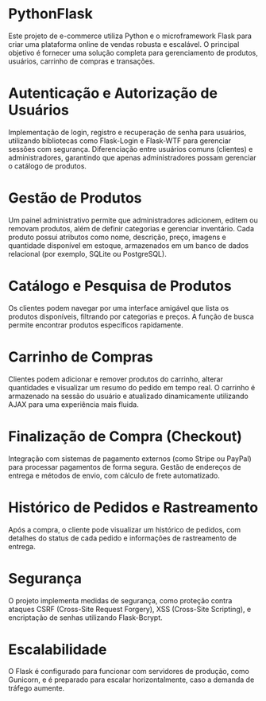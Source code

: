 # PythonFlask

Este projeto de e-commerce utiliza Python e o microframework Flask para criar uma plataforma online de vendas robusta e escalável. O principal objetivo é fornecer uma solução completa para gerenciamento de produtos, usuários, carrinho de compras e transações.

# Autenticação e Autorização de Usuários

Implementação de login, registro e recuperação de senha para usuários, utilizando bibliotecas como Flask-Login e Flask-WTF para gerenciar sessões com segurança.
Diferenciação entre usuários comuns (clientes) e administradores, garantindo que apenas administradores possam gerenciar o catálogo de produtos.

# Gestão de Produtos

Um painel administrativo permite que administradores adicionem, editem ou removam produtos, além de definir categorias e gerenciar inventário.
Cada produto possui atributos como nome, descrição, preço, imagens e quantidade disponível em estoque, armazenados em um banco de dados relacional (por exemplo, SQLite ou PostgreSQL).

# Catálogo e Pesquisa de Produtos

Os clientes podem navegar por uma interface amigável que lista os produtos disponíveis, filtrando por categorias e preços.
A função de busca permite encontrar produtos específicos rapidamente.

# Carrinho de Compras

Clientes podem adicionar e remover produtos do carrinho, alterar quantidades e visualizar um resumo do pedido em tempo real.
O carrinho é armazenado na sessão do usuário e atualizado dinamicamente utilizando AJAX para uma experiência mais fluida.

# Finalização de Compra (Checkout)

Integração com sistemas de pagamento externos (como Stripe ou PayPal) para processar pagamentos de forma segura.
Gestão de endereços de entrega e métodos de envio, com cálculo de frete automatizado.

# Histórico de Pedidos e Rastreamento

Após a compra, o cliente pode visualizar um histórico de pedidos, com detalhes do status de cada pedido e informações de rastreamento de entrega.

# Segurança

O projeto implementa medidas de segurança, como proteção contra ataques CSRF (Cross-Site Request Forgery), XSS (Cross-Site Scripting), e encriptação de senhas utilizando Flask-Bcrypt.

# Escalabilidade

O Flask é configurado para funcionar com servidores de produção, como Gunicorn, e é preparado para escalar horizontalmente, caso a demanda de tráfego aumente.
